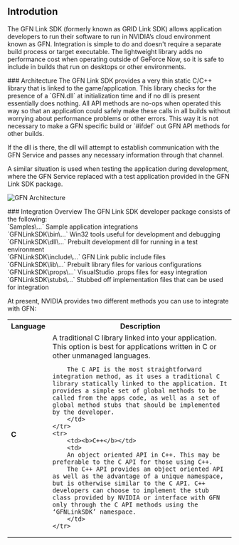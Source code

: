 ## Introdution
The GFN Link SDK (formerly known as GRID Link SDK) allows application developers to run their software to run in NVIDIA’s cloud environment known as GFN. Integration is simple to do and doesn't require a separate build process or target executable. The lightweight library adds no performance cost when operating outside of GeForce Now, so it is safe to include in builds that run on desktops or other environments.

<dl><a name="arch" /></dl>
### Architecture
The GFN Link SDK provides a very thin static C/C++ library that is linked to the game/application. This library checks for the presence of a `GFN.dll` at initialization time and if no dll is present essentially does nothing. All API methods are no-ops when operated this way so that an application could safely make these calls in all builds without worrying about performance problems or other errors. This way it is not necessary to make a GFN specific build or `#ifdef` out GFN API methods for other builds.

If the dll is there, the dll will attempt to establish communication with the GFN Service and passes any necessary information through that channel. 

A similar situation is used when testing the application during development, where the GFN Service replaced with a test application provided in the GFN Link SDK package.

![GFN Architecture](https://github.com/camify/GFN-Link/blob/master/docs/GameSeat.png)

<dl><a name="ovrvw" /></dl>
### Integration Overview
The GFN Link SDK developer package consists of the following:<br/>
`Samples\...`			Sample application integrations<br/>
`GFNLinkSDK\bin\...`		Win32 tools useful for development and debugging<br/>
`GFNLinkSDK\dll\...`		Prebuilt development dll for running in a test environment<br/>
`GFNLinkSDK\include\...`		GFN Link public include files<br/>
`GFNLinkSDK\lib\...`		Prebuilt library files for various configurations<br/>
`GFNLinkSDK\props\...`		VisualStudio .props files for easy integration<br/>
`GFNLinkSDK\stubs\...`		Stubbed off implementation files that can be used for integration<br/>


At present, NVIDIA provides two different methods you can use to integrate with GFN:

<dl>
<table>
	<tr><th>Language</th><th>Description</th></tr>
	<tr>
		<td><b>C</b></td>
		<td>
		A traditional C library linked into your application. This option is best for applications written in C or other unmanaged languages.

		The C API is the most straightforward integration method, as it uses a traditional C library statically linked to the application. It provides a simple set of global methods to be called from the apps code, as well as a set of global method stubs that should be implemented by the developer.
		</td>
	</tr>
	<tr>
		<td><b>C++</b></td>
		<td>
		An object oriented API in C++. This may be preferable to the C API for those using C++.
		The C++ API provides an object oriented API as well as the advantage of a unique namespace, but is otherwise similar to the C API. C++ developers can choose to implement the stub class provided by NVIDIA or interface with GFN only through the C API methods using the ‘GFNLinkSDK’ namespace.
		</td>
	</tr>
</table>
</dl>
